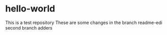 # hello-world
This is a test repository
These are some changes in the branch readme-edi
second branch adders

